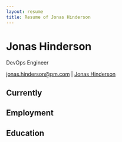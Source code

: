 ```yaml
---
layout: resume
title: Resume of Jonas Hinderson
---
```


# Jonas Hinderson

DevOps Engineer

<div id="contact">
  <i class="fa fa-envelope-o"></i> <a href="mailto:jonas.hinderson@pm.com">jonas.hinderson@pm.com</a>
  |
  <i class="fa fa-linkedin"></i> <a href=" www.linkedin.com/in/jonas-hinderson-018">Jonas Hinderson</a>
</div>

## Currently

## Employment

## Education
